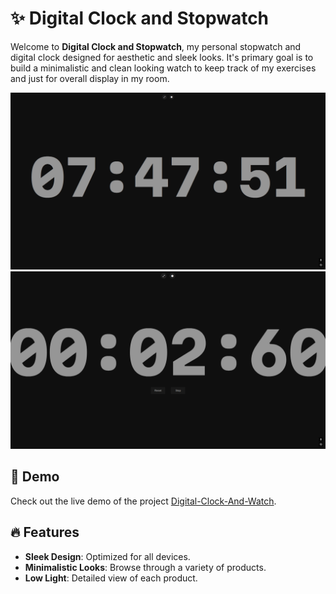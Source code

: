 # ✨ Digital Clock and Stopwatch

Welcome to **Digital Clock and Stopwatch**, my personal stopwatch and digital clock designed for aesthetic and sleek looks. It's primary goal is to build a minimalistic and clean looking watch to keep track of my exercises and just for overall display in my room.

![Clock](screenshots/clock.png)
![Stopwatch](screenshots/watch.png)

## 🚀 Demo

Check out the live demo of the project [Digital-Clock-And-Watch](https://cainmcrolan.github.io/Digital-Clock-And-Watch/).

## 🔥 Features

- **Sleek Design**: Optimized for all devices.
- **Minimalistic Looks**: Browse through a variety of products.
- **Low Light**: Detailed view of each product.
